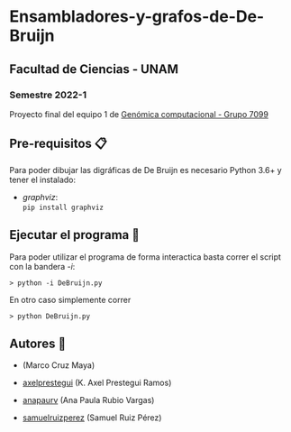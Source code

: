 # Ensambladores-y-grafos-de-De-Bruijn
## Facultad de Ciencias - UNAM
### Semestre 2022-1

Proyecto final del equipo 1 de [Genómica computacional - Grupo 7099]( https://www.fciencias.unam.mx/docencia/horarios/presentacion/327603 )

## Pre-requisitos :clipboard:

Para poder dibujar las digráficas de De Bruijn es necesario Python 3.6+ y tener el instalado:

- *graphviz*:\
```pip install graphviz```

## Ejecutar el programa :file_folder:

Para poder utilizar el programa de forma interactica basta correr el script con la bandera *-i*:

```
> python -i DeBruijn.py
```

En otro caso simplemente correr
```
> python DeBruijn.py
```


## Autores :busts_in_silhouette:

-  []() (Marco Cruz Maya)

-  [axelprestegui]( https://github.com/axelprestegui) (K. Axel Prestegui Ramos)

-  [anapaurv]( https://github.com/anapaurv ) (Ana Paula Rubio Vargas)

-  [samuelruizperez]( https://github.com/VianeyAileen ) (Samuel Ruiz Pérez)